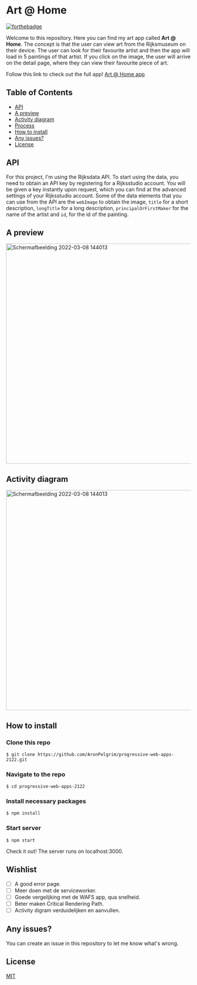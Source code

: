 # Art @ Home
[![forthebadge](https://forthebadge.com/images/badges/made-with-javascript.svg)](https://forthebadge.com)

Welcome to this repository. Here you can find my art app called **Art @ Home**. The concept is that the user can view art from the Rijksmuseum on their device. The user can look for their favourite artist and then the app will load in 5 paintings of that artist. If you click on the image, the user will arrive on the detail page, where they can view their favourite piece of art.

Follow this link to check out the full app!
[Art @ Home app](https://pwa-aron.herokuapp.com/)

## Table of Contents

-   [API](#api)
-   [A preview](#a-preview)
-   [Activity diagram](#activity-diagram)
-   [Process](#process)
-   [How to install](#how-to-install)
-   [Any issues?](#any-issues)
-   [License](#license)

## API
For this project, I'm using the Rijksdata API. To start using the data, you need to obtain an API key by registering for a Rijksstudio account. You will be given a key instantly upon request, which you can find at the advanced settings of your Rijksstudio account. Some of the data elements that you can use from the API are the ```webImage``` to obtain the image, ```title``` for a short description, ```longTitle``` for a long description, ```principalOrFirstMaker``` for the name of the artist and ```id```, for the id of the painting.

## A preview
<img width="600" alt="Schermafbeelding 2022-03-08 144013" src="https://user-images.githubusercontent.com/74137185/157249410-7e098815-1f1e-48b4-8a09-6ca8c40cb6d5.png">

## Activity diagram
<img width="600" alt="Schermafbeelding 2022-03-08 144013" src="https://user-images.githubusercontent.com/74137185/162426048-261e4b46-3365-4343-9235-e62391c510bb.jpg">

## How to install
### Clone this repo
```
$ git clone https://github.com/AronPelgrim/progressive-web-apps-2122.git
```

### Navigate to the repo
```
$ cd progressive-web-apps-2122
```

### Install necessary packages
``` 
$ npm install
```

### Start server
 ``` 
$ npm start 
 ```
Check it out! The server runs on localhost:3000.

## Wishlist
- [ ] A good error page.
- [ ] Meer doen met de serviceworker.
- [ ] Goede vergelijking met de WAFS app, qua snelheid.
- [ ] Beter maken Critical Rendering Path.
- [ ] Activity digram verduidelijken en aanvullen.

## Any issues?
You can create an issue in this repository to let me know what's wrong.

 ## License
[MIT](https://github.com/AronPelgrim/progressive-web-apps-2122/blob/main/LICENSE)